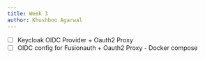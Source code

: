```yaml
---
title: Week 3
author: Khushboo Agarwal
---
```


<!--

-->

- [ ] Keycloak OIDC Provider + Oauth2 Proxy
- [ ] OIDC config for Fusionauth + Oauth2 Proxy - Docker compose
